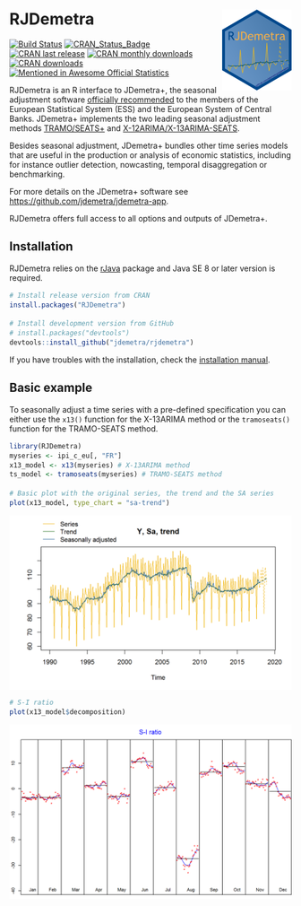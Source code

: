 
<!-- README.md is generated from README.Rmd. Please edit that file -->

# RJDemetra <img src="man/figures/logo.png" align="right" alt="" />

[![Build
Status](https://api.travis-ci.com/jdemetra/rjdemetra.svg?branch=master)](https://travis-ci.com/jdemetra/rjdemetra)
[![CRAN\_Status\_Badge](http://www.r-pkg.org/badges/version/RJDemetra)](https://cran.r-project.org/package=RJDemetra)
[![CRAN last
release](http://www.r-pkg.org/badges/last-release/RJDemetra)](https://cran.r-project.org/package=RJDemetra)
[![CRAN monthly
downloads](http://cranlogs.r-pkg.org/badges/RJDemetra?color=lightgrey)](https://cran.r-project.org/package=RJDemetra)
[![CRAN
downloads](http://cranlogs.r-pkg.org/badges/grand-total/RJDemetra?color=lightgrey)](https://cran.r-project.org/package=RJDemetra)
[![Mentioned in Awesome Official
Statistics](https://awesome.re/mentioned-badge.svg)](http://www.awesomeofficialstatistics.org)

RJDemetra is an R interface to JDemetra+, the seasonal adjustment
software [officially
recommended](https://ec.europa.eu/eurostat/cros/system/files/Jdemetra_%20release.pdf)
to the members of the European Statistical System (ESS) and the European
System of Central Banks. JDemetra+ implements the two leading seasonal
adjustment methods
[TRAMO/SEATS+](http://gretl.sourceforge.net/tramo/tramo-seats.html)
and [X-12ARIMA/X-13ARIMA-SEATS](https://www.census.gov/srd/www/x13as/).

Besides seasonal adjustment, JDemetra+ bundles other time series models
that are useful in the production or analysis of economic statistics,
including for instance outlier detection, nowcasting, temporal
disaggregation or benchmarking.

For more details on the JDemetra+ software see
<https://github.com/jdemetra/jdemetra-app>.

RJDemetra offers full access to all options and outputs of JDemetra+.

## Installation

RJDemetra relies on the
[rJava](https://CRAN.R-project.org/package=rJava) package and Java SE 8
or later version is required.

``` r
# Install release version from CRAN
install.packages("RJDemetra")

# Install development version from GitHub
# install.packages("devtools")
devtools::install_github("jdemetra/rjdemetra")
```

If you have troubles with the installation, check the [installation
manual](https://github.com/jdemetra/rjdemetra/wiki/Installation-manual).

## Basic example

To seasonally adjust a time series with a pre-defined specification you
can either use the `x13()` function for the X-13ARIMA method or the
`tramoseats()` function for the TRAMO-SEATS method.

``` r
library(RJDemetra)
myseries <- ipi_c_eu[, "FR"]
x13_model <- x13(myseries) # X-13ARIMA method
ts_model <- tramoseats(myseries) # TRAMO-SEATS method

# Basic plot with the original series, the trend and the SA series
plot(x13_model, type_chart = "sa-trend")
```

<img src="man/figures/README-plot-example-1.png" style="display: block; margin: auto;" />

``` r
# S-I ratio
plot(x13_model$decomposition)
```

<img src="man/figures/README-plot-example-2.png" style="display: block; margin: auto;" />
